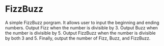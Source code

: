 # FizzBuzz
A simple FizzBuzz porgram. 
It allows user to input the beginning and ending numbers.
Output Fizz when the number is divisible by 3.
Output Buzz when the number is divisible by 5.
Output FizzBuzz when the number is divisible by both 3 and 5.
Finally, output the number of Fizz, Buzz, and FizzBuzz.